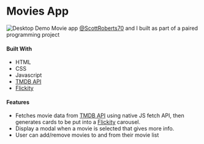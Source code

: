 # Movies App

![Desktop Demo](./readme/img/movies_app_demo.gif)
Movie app [@ScottRoberts70](https://github.com/ScottRoberts70) and I built as part of a paired programming project

#### Built With

- HTML
- CSS
- Javascript
- [TMDB API](https://developers.themoviedb.org/3)
- [Flickity](https://flickity.metafizzy.co/)

#### Features

- Fetches movie data from [TMDB API](https://developers.themoviedb.org/3) using native JS fetch API, then generates
  cards to be put into a [Flickity](https://flickity.metafizzy.co/) carousel.
- Display a modal when a movie is selected that gives more info.
- User can add/remove movies to and from their movie list
